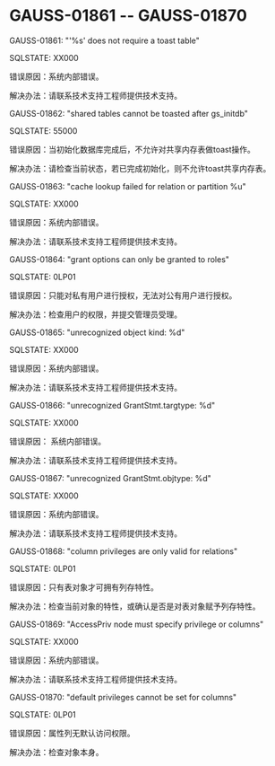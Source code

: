 # GAUSS-01861 -- GAUSS-01870<a name="ZH-CN_TOPIC_0302073240"></a>

GAUSS-01861: "'%s' does not require a toast table"

SQLSTATE: XX000

错误原因：系统内部错误。

解决办法：请联系技术支持工程师提供技术支持。

GAUSS-01862: "shared tables cannot be toasted after gs\_initdb"

SQLSTATE: 55000

错误原因：当初始化数据库完成后，不允许对共享内存表做toast操作。

解决办法：请检查当前状态，若已完成初始化，则不允许toast共享内存表。

GAUSS-01863: "cache lookup failed for relation or partition %u"

SQLSTATE: XX000

错误原因：系统内部错误。

解决办法：请联系技术支持工程师提供技术支持。

GAUSS-01864: "grant options can only be granted to roles"

SQLSTATE: 0LP01

错误原因：只能对私有用户进行授权，无法对公有用户进行授权。

解决办法：检查用户的权限，并提交管理员受理。

GAUSS-01865: "unrecognized object kind: %d"

SQLSTATE: XX000

错误原因：系统内部错误。

解决办法：请联系技术支持工程师提供技术支持。

GAUSS-01866: "unrecognized GrantStmt.targtype: %d"

SQLSTATE: XX000

错误原因： 系统内部错误。

解决办法：请联系技术支持工程师提供技术支持。

GAUSS-01867: "unrecognized GrantStmt.objtype: %d"

SQLSTATE: XX000

错误原因：系统内部错误。

解决办法：请联系技术支持工程师提供技术支持。

GAUSS-01868: "column privileges are only valid for relations"

SQLSTATE: 0LP01

错误原因：只有表对象才可拥有列存特性。

解决办法：检查当前对象的特性，或确认是否是对表对象赋予列存特性。

GAUSS-01869: "AccessPriv node must specify privilege or columns"

SQLSTATE: XX000

错误原因：系统内部错误。

解决办法：请联系技术支持工程师提供技术支持。

GAUSS-01870: "default privileges cannot be set for columns"

SQLSTATE: 0LP01

错误原因：属性列无默认访问权限。

解决办法：检查对象本身。

